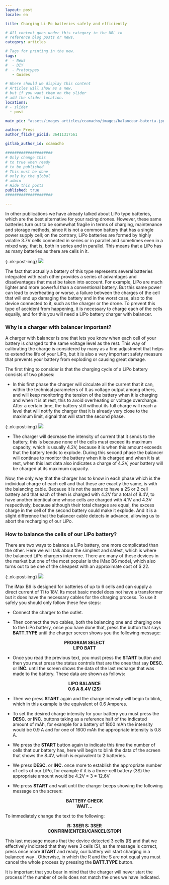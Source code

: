 ```yaml
---
layout: post
locale: en

title: Charging Li-Po batteries safely and efficiently

# All content goes under this category in the URL to
# reference blog posts or news.
category: articles

# Tags for printing in the new.
tags:
#  - News
#  - DIY
#  - Prototypes
   - Guides

# Where should we display this content
# Articles will show as a new,
# but if you want them on the slider
# add the slider location.
locations:
# - slider
  - post

main_pic: "assets/images_articles/ccamacho/images/balancear-bateria.jpg"

author: Press
author_flickr_picid: 36411317561

gitlab_author_id: ccamacho

#####################
# Only change this
# to true when ready
# to be published
# This must be done
# only by the global
# admin
# Hide this posts
published: true
#####################

---
```


In other publications we have already talked about LiPo type batteries, which 
are the best alternative for your racing drones. However, these same batteries
turn out to be somewhat fragile in terms of charging, maintenance and storage
methods, since it is not a common battery that has a single power supply cell;
on the contrary, LiPo batteries are formed by highly volatile 3.7V cells 
connected in series or in parallel and sometimes even in a mixed way, that is,
both in series and in parallel. This means that a LiPo has as many batteries as
there are cells in it. 

{:.nk-post-img}
<img src="/assets/images_articles/{{ page.gitlab_author_id }}/images/diagrama.jpg">

The fact that actually a battery of this type represents several batteries 
integrated with each other provides a series of advantages and disadvantages
that must be taken into account. For example, LiPo are much lighter and more 
powerful than a conventional battery. But this same power can lead to 
overheating or worse, a failure between the charges of the cell that will end
up damaging the battery and in the worst case, also to the device connected to 
it, such as the charger or the drone. To prevent this type of accident from
happening, it is necessary to charge each of the cells equally, and for this 
you will need a LiPo battery charger with balancer.

### Why is a charger with balancer important?

A charger with balancer is one that lets you know when each cell of your 
battery is charged to the same voltage level as the rest. This way of 
calibrating the charge is considered by many as a fine adjustment that helps
to extend the life of your LiPo, but it is also a very important safety measure
that prevents your battery from exploding or causing great damage.

The first thing to consider is that the charging cycle of a LiPo battery 
consists of two phases:

* In this first phase the charger will circulate all the current that it can, 
within the technical parameters of It as voltage output among others, and will
keep monitoring the tension of the battery when it is charging and when it is 
at rest, this to avoid overheating or voltage overcharge. After a certain time,
the battery still without its full charge will reach a level that will notify 
the charger that it is already very close to the maximum limit, signal that 
will start the second phase.

{:.nk-post-img}
<img src="/assets/images_articles/{{ page.gitlab_author_id }}/images/regulador.jpg">

* The charger will decrease the intensity of current that it sends to the 
battery, this is because none of the cells must exceed its maximum capacity,
which is usually 4.2V, because it is when this amount exceeds that the battery
tends to explode. During this second phase the balancer will continue to 
monitor the battery when it is charged and when it is at rest, when this last
data also indicates a charge of 4.2V, your battery will be charged at its 
maximum capacity.

Now, the only way that the charger has to know in each phase which is the
individual charge of each cell and that these are exactly the same, is with the
balancing cable. Because it is not the same to have a 2S or 2 cell battery and
that each of them is charged with 4.2V for a total of 8.4V, to have another 
identical one whose cells are charged with 4.1V and 4.3V respectively, because
although their total charges are equal, the excess charge in the cell of the 
second battery could make it explode. And it is a slight difference that the
balancer cable detects in advance, allowing us to abort the recharging of our
LiPo. 

### How to balance the cells of our LiPo battery?

There are two ways to balance a LiPo battery, one more complicated than the
other. Here we will talk about the simplest and safest, which is where the 
balanced LiPo chargers intervene. There are many of these devices in the market
but one of the most popular is the iMax B6 model, which also turns out to be
one of the cheapest with an approximate cost of $ 22.

{:.nk-post-img}
<img src="/assets/images_articles/{{ page.gitlab_author_id }}/images/imax.jpg">

The iMax B6 is designed for batteries of up to 6 cells and can supply a direct
current of 11 to 18V. Its most basic model does not have a transformer but it
does have the necessary cables for the charging process. To use it safely you
should only follow these few steps:

* Connect the charger to the outlet.

* Then connect the two cables, both the balancing one and charging one to the 
LiPo battery, once you have done that, press the button that 
says **BATT.TYPE** until the charger screen shows you the 
following message:

<center><strong>PROGRAM SELECT</strong></center>
<center><strong>LIPO BATT</strong></center>

* Once you read the previous text, you must press the <strong>START</strong>
button and then you must press the status controls that are the ones that say
**DESC.** or <strong>INC.</strong> until the screen shows the 
data of the last recharge that was made to the battery. These data are shown
as follows:

<center><strong>LIPO BALANCE</strong></center>
<center><strong>0.6 A 8.4V (2S)</strong></center>

* Then we press <strong>START</strong> again and the charge intensity will
begin to blink, which in this example is the equivalent of 0.6 Amperes.

* To set the desired charge intensity for your battery you must press the
<strong>DESC.</strong> or <strong>INC.</strong> buttons taking as a reference
half of the indicated amount of mAh, for example for a battery of 1800 mAh the
intensity would be 0.9 A and for one of 1600 mAh the appropriate intensity
is 0.8 A.

* We press the <strong>START</strong> button again  to indicate this time the
number of cells that our battery has, here will begin to blink the data of the
screen that shows the 8.4V, which is equivalent to 2 batteries.

* We press <strong>DESC.</strong> or <strong>INC.</strong> once more to 
establish the appropriate number of cells of our LiPo, for example if it is a
three-cell battery (3S) the appropriate amount would be 4.2V * 3 = 12.6V

* We press <strong>START</strong> and wait until the charger beeps showing the
following message on the screen:

<center><strong>BATTERY CHECK</strong></center>
<center><strong>WAIT...</strong></center>

To immediately change the text to the following:

<center><strong>R: 3SER S: 3SER</strong></center>
<center><strong>CONFIRM(ENTER)/CANCEL(STOP)</strong></center>

This last message means that the device detected 3 cells (R) and that we 
effectively indicated that they were 3 cells (S), as the message is correct, 
press once more <strong>START</strong> and ready, our battery will start 
charging in a balanced way . Otherwise, in which the R and the S are not 
equal you must cancel the whole process by pressing the 
<strong>BATT.TYPE</strong> button.

It is important that you bear in mind that the charger will never start the
process if the number of cells does not match the ones we have indicated.


